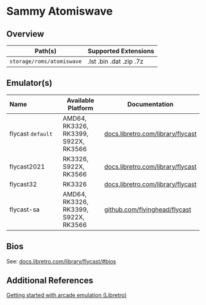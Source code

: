 # Sammy Atomiswave

## Overview

| Path(s) | Supported Extensions |
| --- | --- |
| `storage/roms/atomiswave` | .lst .bin .dat .zip .7z |

## Emulator(s)

| Name&nbsp;&nbsp;&nbsp;&nbsp;&nbsp;&nbsp;&nbsp;&nbsp;&nbsp;&nbsp;&nbsp;&nbsp;&nbsp;&nbsp;&nbsp;&nbsp;&nbsp;&nbsp; | Available Platform | Documentation |
| --- | --- | --- |
| flycast&nbsp;`default` | AMD64, RK3326, RK3399, S922X, RK3566 | [docs.libretro.com/library/flycast](https://docs.libretro.com/library/flycast/) |
| flycast2021 | RK3326, S922X, RK3566 | [docs.libretro.com/library/flycast](https://docs.libretro.com/library/flycast/) |
| flycast32 | RK3326 | [docs.libretro.com/library/flycast](https://docs.libretro.com/library/flycast/) |
| flycast-sa | AMD64, RK3326, RK3399, S922X, RK3566 | [github.com/flyinghead/flycast](https://github.com/flyinghead/flycast/) |

## Bios

See: [docs.libretro.com/library/flycast/#bios](https://docs.libretro.com/library/flycast/#bios)

## Additional References

[Getting started with arcade emulation (Libretro)](https://docs.libretro.com/guides/arcade-getting-started/)